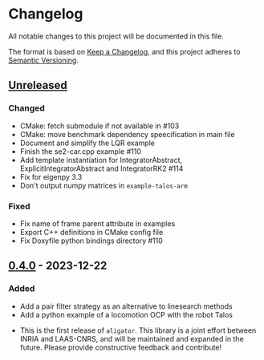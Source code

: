 # Changelog

All notable changes to this project will be documented in this file.

The format is based on [Keep a Changelog](https://keepachangelog.com/en/1.0.0/),
and this project adheres to [Semantic Versioning](https://semver.org/spec/v2.0.0.html).

## [Unreleased]

### Changed

- CMake: fetch submodule if not available in #103
- CMake: move benchmark dependency speecification in main file
- Document and simplify the LQR example
- Finish the se2-car.cpp example #110
- Add template instantiation for IntegratorAbstract, ExplicitIntegratorAbstract and IntegratorRK2 #114
- Fix for eigenpy 3.3
- Don't output numpy matrices in `example-talos-arm`

### Fixed

- Fix name of frame parent attribute in examples
- Export C++ definitions in CMake config file
- Fix Doxyfile python bindings directory #110

## [0.4.0] - 2023-12-22

### Added

- Add a pair filter strategy as an alternative to linesearch methods
- Add a python example of a locomotion OCP with the robot Talos

* This is the first release of `aligator`. This library is a joint effort between INRIA and LAAS-CNRS, and will be maintained and expanded in the future. Please provide constructive feedback and contribute!

[Unreleased]: https://github.com/Simple-Robotics/aligator/compare/v0.4.0...HEAD
[0.4.0]: https://github.com/Simple-Robotics/aligator/compare/v0.3.0...v0.4.0
[0.3.0]: https://github.com/Simple-Robotics/aligator/releases/tag/v0.3.0
